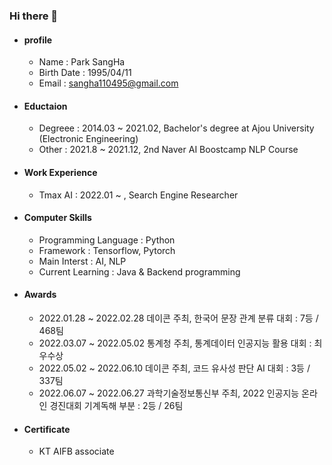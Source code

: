 ### Hi there 👋

- #### profile
  - Name : Park SangHa
  - Birth Date : 1995/04/11
  - Email : sangha110495@gmail.com
  
- #### Eductaion
  - Degreee : 2014.03 ~ 2021.02, Bachelor's degree at Ajou University (Electronic Engineering)
  - Other : 2021.8 ~ 2021.12, 2nd Naver AI Boostcamp NLP Course 
  
- #### Work Experience
  - Tmax AI : 2022.01 ~ , Search Engine Researcher 
  
- #### Computer Skills 
  - Programming Language : Python
  - Framework : Tensorflow, Pytorch
  - Main Interst : AI, NLP
  - Current Learning : Java & Backend programming
  
- #### Awards
  - 2022.01.28 ~ 2022.02.28 데이콘 주최, 한국어 문장 관계 분류 대회 : 7등 / 468팀
  - 2022.03.07 ~ 2022.05.02 통계청 주최, 통계데이터 인공지능 활용 대회 : 최우수상
  - 2022.05.02 ~ 2022.06.10 데이콘 주최, 코드 유사성 판단 AI 대회 : 3등 / 337팀
  - 2022.06.07 ~ 2022.06.27 과학기술정보통신부 주최, 2022 인공지능 온라인 경진대회 기계독해 부분 : 2등 / 26팀
  
- #### Certificate 
  - KT AIFB associate 

<!--
**sangHa0411/sangHa0411** is a ✨ _special_ ✨ repository because its `README.md` (this file) appears on your GitHub profile.

Here are some ideas to get you started:

- 🔭 I’m currently working on ...
- 🌱 I’m currently learning ...
- 👯 I’m looking to collaborate on ...
- 🤔 I’m looking for help with ...
- 💬 Ask me about ...
- 📫 How to reach me: ...
- 😄 Pronouns: ...
- ⚡ Fun fact: ...
-->
